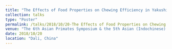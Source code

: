 ```yaml
---
title: "The Effects of Food Properties on Chewing Efficiency in Yakushima Japanese Macaques. "
collection: talks
type: "Poster"
permalink: /talks/2018/10/20-The Effects of Food Properties on Chewing Efficiency in Yakushima Japanese Macaques. 
venue: "The 6th Asian Primates Symposium & the 5th Asian (Indochinese) Primates Conservation Symposium"
date: 2018/10/20
location: "Dali, China"
---
```

